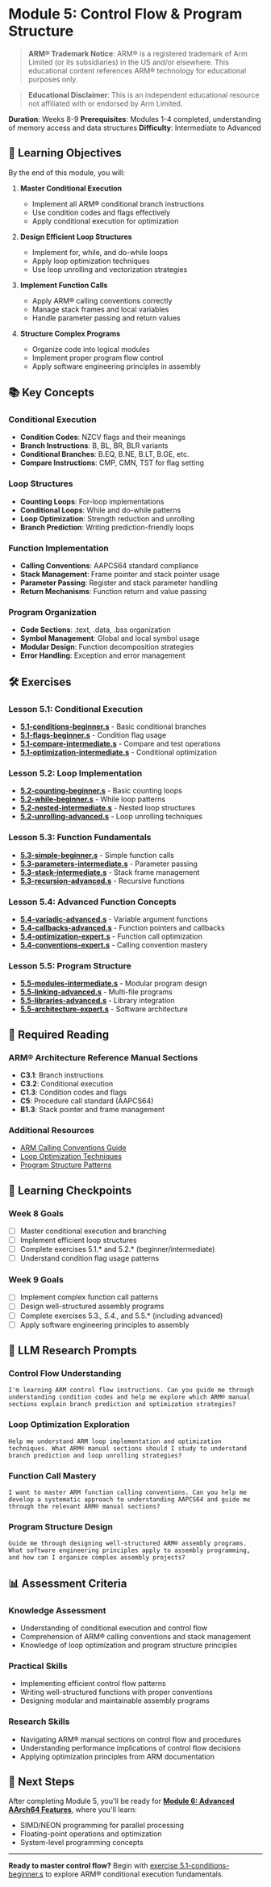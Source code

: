 # Module 5: Control Flow & Program Structure

> **ARM® Trademark Notice**: ARM® is a registered trademark of Arm Limited
> (or its subsidiaries) in the US and/or elsewhere. This educational content
> references ARM® technology for educational purposes only.

> **Educational Disclaimer**: This is an independent educational resource
> not affiliated with or endorsed by Arm Limited.

**Duration**: Weeks 8-9
**Prerequisites**: Modules 1-4 completed, understanding of memory access and data structures
**Difficulty**: Intermediate to Advanced

## 🎯 Learning Objectives

By the end of this module, you will:

1. **Master Conditional Execution**
   - Implement all ARM® conditional branch instructions
   - Use condition codes and flags effectively
   - Apply conditional execution for optimization

2. **Design Efficient Loop Structures**
   - Implement for, while, and do-while loops
   - Apply loop optimization techniques
   - Use loop unrolling and vectorization strategies

3. **Implement Function Calls**
   - Apply ARM® calling conventions correctly
   - Manage stack frames and local variables
   - Handle parameter passing and return values

4. **Structure Complex Programs**
   - Organize code into logical modules
   - Implement proper program flow control
   - Apply software engineering principles in assembly

## 📚 Key Concepts

### Conditional Execution
- **Condition Codes**: NZCV flags and their meanings
- **Branch Instructions**: B, BL, BR, BLR variants
- **Conditional Branches**: B.EQ, B.NE, B.LT, B.GE, etc.
- **Compare Instructions**: CMP, CMN, TST for flag setting

### Loop Structures
- **Counting Loops**: For-loop implementations
- **Conditional Loops**: While and do-while patterns
- **Loop Optimization**: Strength reduction and unrolling
- **Branch Prediction**: Writing prediction-friendly loops

### Function Implementation
- **Calling Conventions**: AAPCS64 standard compliance
- **Stack Management**: Frame pointer and stack pointer usage
- **Parameter Passing**: Register and stack parameter handling
- **Return Mechanisms**: Function return and value passing

### Program Organization
- **Code Sections**: .text, .data, .bss organization
- **Symbol Management**: Global and local symbol usage
- **Modular Design**: Function decomposition strategies
- **Error Handling**: Exception and error management

## 🛠️ Exercises

### Lesson 5.1: Conditional Execution
- **[5.1-conditions-beginner.s](exercises/5.1-conditions-beginner.s)** - Basic conditional branches
- **[5.1-flags-beginner.s](exercises/5.1-flags-beginner.s)** - Condition flag usage
- **[5.1-compare-intermediate.s](exercises/5.1-compare-intermediate.s)** - Compare and test operations
- **[5.1-optimization-intermediate.s](exercises/5.1-optimization-intermediate.s)** - Conditional optimization

### Lesson 5.2: Loop Implementation
- **[5.2-counting-beginner.s](exercises/5.2-counting-beginner.s)** - Basic counting loops
- **[5.2-while-beginner.s](exercises/5.2-while-beginner.s)** - While loop patterns
- **[5.2-nested-intermediate.s](exercises/5.2-nested-intermediate.s)** - Nested loop structures
- **[5.2-unrolling-advanced.s](exercises/5.2-unrolling-advanced.s)** - Loop unrolling techniques

### Lesson 5.3: Function Fundamentals
- **[5.3-simple-beginner.s](exercises/5.3-simple-beginner.s)** - Simple function calls
- **[5.3-parameters-intermediate.s](exercises/5.3-parameters-intermediate.s)** - Parameter passing
- **[5.3-stack-intermediate.s](exercises/5.3-stack-intermediate.s)** - Stack frame management
- **[5.3-recursion-advanced.s](exercises/5.3-recursion-advanced.s)** - Recursive functions

### Lesson 5.4: Advanced Function Concepts
- **[5.4-variadic-advanced.s](exercises/5.4-variadic-advanced.s)** - Variable argument functions
- **[5.4-callbacks-advanced.s](exercises/5.4-callbacks-advanced.s)** - Function pointers and callbacks
- **[5.4-optimization-expert.s](exercises/5.4-optimization-expert.s)** - Function call optimization
- **[5.4-conventions-expert.s](exercises/5.4-conventions-expert.s)** - Calling convention mastery

### Lesson 5.5: Program Structure
- **[5.5-modules-intermediate.s](exercises/5.5-modules-intermediate.s)** - Modular program design
- **[5.5-linking-advanced.s](exercises/5.5-linking-advanced.s)** - Multi-file programs
- **[5.5-libraries-advanced.s](exercises/5.5-libraries-advanced.s)** - Library integration
- **[5.5-architecture-expert.s](exercises/5.5-architecture-expert.s)** - Software architecture

## 📖 Required Reading

### ARM® Architecture Reference Manual Sections
- **C3.1**: Branch instructions
- **C3.2**: Conditional execution
- **C1.3**: Condition codes and flags
- **C5**: Procedure call standard (AAPCS64)
- **B1.3**: Stack pointer and frame management

### Additional Resources
- [ARM Calling Conventions Guide](../../resources/conventions/calling-conventions.md)
- [Loop Optimization Techniques](../../resources/optimization/loops.md)
- [Program Structure Patterns](../../resources/patterns/program-structure.md)

## 🎯 Learning Checkpoints

### Week 8 Goals
- [ ] Master conditional execution and branching
- [ ] Implement efficient loop structures
- [ ] Complete exercises 5.1.* and 5.2.* (beginner/intermediate)
- [ ] Understand condition flag usage patterns

### Week 9 Goals
- [ ] Implement complex function call patterns
- [ ] Design well-structured assembly programs
- [ ] Complete exercises 5.3.*, 5.4.*, and 5.5.* (including advanced)
- [ ] Apply software engineering principles to assembly

## 🤖 LLM Research Prompts

### Control Flow Understanding
```
I'm learning ARM control flow instructions. Can you guide me through understanding condition codes and help me explore which ARM® manual sections explain branch prediction and optimization strategies?
```

### Loop Optimization Exploration
```
Help me understand ARM loop implementation and optimization techniques. What ARM® manual sections should I study to understand branch prediction and loop unrolling strategies?
```

### Function Call Mastery
```
I want to master ARM function calling conventions. Can you help me develop a systematic approach to understanding AAPCS64 and guide me through the relevant ARM® manual sections?
```

### Program Structure Design
```
Guide me through designing well-structured ARM® assembly programs. What software engineering principles apply to assembly programming, and how can I organize complex assembly projects?
```

## 📊 Assessment Criteria

### Knowledge Assessment
- Understanding of conditional execution and control flow
- Comprehension of ARM® calling conventions and stack management
- Knowledge of loop optimization and program structure principles

### Practical Skills
- Implementing efficient control flow patterns
- Writing well-structured functions with proper conventions
- Designing modular and maintainable assembly programs

### Research Skills
- Navigating ARM® manual sections on control flow and procedures
- Understanding performance implications of control flow decisions
- Applying optimization principles from ARM documentation

## 🚀 Next Steps

After completing Module 5, you'll be ready for **[Module 6: Advanced AArch64 Features](../m6-advanced-features/)**, where you'll learn:
- SIMD/NEON programming for parallel processing
- Floating-point operations and optimization
- System-level programming concepts

---

**Ready to master control flow?** Begin with [exercise 5.1-conditions-beginner.s](exercises/5.1-conditions-beginner.s) to explore ARM® conditional execution fundamentals.